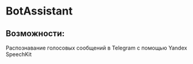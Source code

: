 # BotAssistant

## Возможности:
Распознавание голосовых сообщений в Telegram с помощью Yandex SpeechKit
